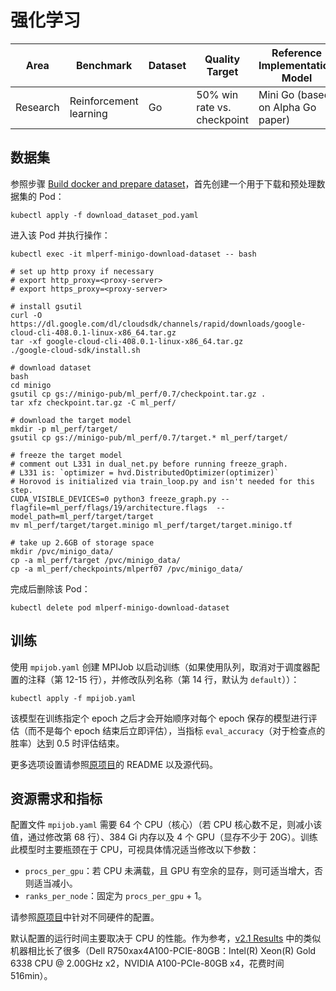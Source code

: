 # 强化学习

| Area     | Benchmark              | Dataset | Quality Target              | Reference Implementation Model    |
| -------- | ---------------------- | ------- | --------------------------- | --------------------------------- |
| Research | Reinforcement learning | Go      | 50% win rate vs. checkpoint | Mini Go (based on Alpha Go paper) |

## 数据集

参照步骤 [Build docker and prepare dataset](https://github.com/mlcommons/training_results_v2.1/tree/main/NVIDIA/benchmarks/minigo/implementations/tensorflow-22.09#build-docker-and-prepare-dataset)，首先创建一个用于下载和预处理数据集的 Pod：

```shell
kubectl apply -f download_dataset_pod.yaml
```

进入该 Pod 并执行操作：

```shell
kubectl exec -it mlperf-minigo-download-dataset -- bash

# set up http proxy if necessary
# export http_proxy=<proxy-server>
# export https_proxy=<proxy-server>

# install gsutil
curl -O https://dl.google.com/dl/cloudsdk/channels/rapid/downloads/google-cloud-cli-408.0.1-linux-x86_64.tar.gz
tar -xf google-cloud-cli-408.0.1-linux-x86_64.tar.gz
./google-cloud-sdk/install.sh

# download dataset
bash
cd minigo
gsutil cp gs://minigo-pub/ml_perf/0.7/checkpoint.tar.gz .
tar xfz checkpoint.tar.gz -C ml_perf/

# download the target model
mkdir -p ml_perf/target/
gsutil cp gs://minigo-pub/ml_perf/0.7/target.* ml_perf/target/

# freeze the target model
# comment out L331 in dual_net.py before running freeze_graph.
# L331 is: `optimizer = hvd.DistributedOptimizer(optimizer)`
# Horovod is initialized via train_loop.py and isn't needed for this step.
CUDA_VISIBLE_DEVICES=0 python3 freeze_graph.py --flagfile=ml_perf/flags/19/architecture.flags  --model_path=ml_perf/target/target
mv ml_perf/target/target.minigo ml_perf/target/target.minigo.tf

# take up 2.6GB of storage space
mkdir /pvc/minigo_data/
cp -a ml_perf/target /pvc/minigo_data/
cp -a ml_perf/checkpoints/mlperf07 /pvc/minigo_data/
```

完成后删除该 Pod：

```shell
kubectl delete pod mlperf-minigo-download-dataset
```

## 训练

使用 `mpijob.yaml` 创建 MPIJob 以启动训练（如果使用队列，取消对于调度器配置的注释（第 12-15 行），并修改队列名称（第 14 行，默认为 `default`））：

```shell
kubectl apply -f mpijob.yaml
```

该模型在训练指定个 epoch 之后才会开始顺序对每个 epoch 保存的模型进行评估（而不是每个 epoch 结束后立即评估），当指标 `eval_accuracy`（对于检查点的胜率）达到 0.5 时评估结束。

更多选项设置请参照[原项目](https://github.com/mlcommons/training_results_v2.1/tree/main/NVIDIA/benchmarks/minigo/implementations/tensorflow-22.09)的 README 以及源代码。

## 资源需求和指标

配置文件 `mpijob.yaml` 需要 64 个 CPU（核心）（若 CPU 核心数不足，则减小该值，通过修改第 68 行）、384 Gi 内存以及 4 个 GPU（显存不少于 20G）。训练此模型时主要瓶颈在于 CPU，可视具体情况适当修改以下参数：

* `procs_per_gpu`：若 CPU 未满载，且 GPU 有空余的显存，则可适当增大，否则适当减小。
* `ranks_per_node`：固定为 `procs_per_gpu` + 1。

请参照[原项目](https://github.com/mlcommons/training_results_v2.1/tree/main/NVIDIA/benchmarks/minigo/implementations/tensorflow-22.09)中针对不同硬件的配置。

默认配置的运行时间主要取决于 CPU 的性能。作为参考，[v2.1 Results](https://mlcommons.org/en/training-normal-21/) 中的类似机器相比长了很多（Dell R750xax4A100-PCIE-80GB：Intel(R) Xeon(R) Gold 6338 CPU @ 2.00GHz x2，NVIDIA A100-PCIe-80GB x4，花费时间 516min）。
